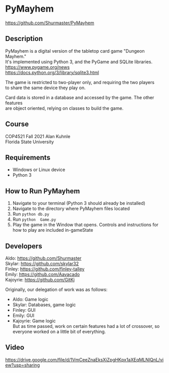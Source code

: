 # PyMayhem
https://github.com/Shurmaster/PyMayhem

## Description
PyMayhem is a digital version of the tabletop card game "Dungeon Mayhem."  
It's implemented using Python 3, and the PyGame and SQLite libraries.  
https://www.pygame.org/news  
https://docs.python.org/3/library/sqlite3.html

The game is restricted to two-player only, and requiring the two players  
to share the same device they play on.

Card data is stored in a database and accessed by the game. The other features  
are object oriented, relying on classes to build the game.

## Course
COP4521 Fall 2021 Alan Kuhnle  
Florida State University

## Requirements
- Windows or Linux device
- Python 3

## How to Run PyMayhem
1. Navigate to your terminal (Python 3 should already be installed)
2. Navigate to the directory where PyMayhem files located
3. Run `python db.py`
4. Run `python  Game.py`
5. Play the game in the Window that opens. Controls and instructions for how to play are included in-gameState

## Developers
Aldo: https://github.com/Shurmaster  
Skylar: https://github.com/skylar32  
Finley: https://github.com/finley-talley  
Emily: https://github.com/Aavacado  
Kajoyrie: https://github.com/GitKj

Originally, our delegation of work was as follows:
- Aldo: Game logic
- Skylar: Databases, game logic
- Finley: GUI
- Emily: GUI
- Kajoyrie: Game logic  
But as time passed, work on certain features had a lot of crossover, so everyone
worked on a little bit of everything.

## Video
https://drive.google.com/file/d/1VmCeeZnaEksXiZpgHKpx1aXEqMLNlQnL/view?usp=sharing
